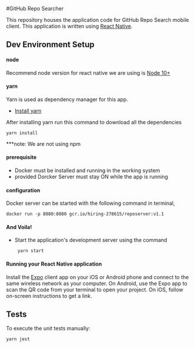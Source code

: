 #GitHub Repo Searcher

This repository houses the application code for GitHub Repo Search mobile client.
This application is written using [React Native](https://facebook.github.io/react-native/).

## Dev Environment Setup

#### node
Recommend node version for react native we are using is [Node 10+](https://nodejs.org/en/download/)

#### yarn
Yarn is used as dependency manager for this app.

 - [Install yarn](https://yarnpkg.com/en/docs/install)
 
After installing yarn run this command to download all the dependencies

    yarn install

***note: We are not using npm

#### prerequisite
  - Docker must be installed and running in the working system
  - provided Dorcker Server must stay ON while the app is running

#### configuration
Docker server can be started with the following command in terminal,

    docker run -p 8080:8080 gcr.io/hiring-278615/reposerver:v1.1

#### And Voila!
 - Start the application's development server using the command

        yarn start

#### Running your React Native application
Install the [Expo](https://expo.io/) client app on your iOS or Android phone and
connect to the same wireless network as your computer.
On Android, use the Expo app to scan the QR code from your terminal
to open your project. On iOS, follow on-screen instructions to get a link.

## Tests

To execute the unit tests manually:

    yarn jest
